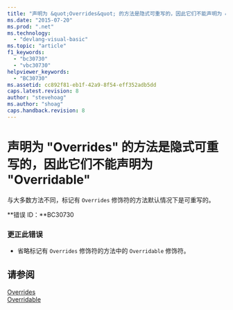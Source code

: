 ```yaml
---
title: "声明为 &quot;Overrides&quot; 的方法是隐式可重写的，因此它们不能声明为 &quot;Overridable&quot; | Microsoft Docs"
ms.date: "2015-07-20"
ms.prod: ".net"
ms.technology: 
  - "devlang-visual-basic"
ms.topic: "article"
f1_keywords: 
  - "bc30730"
  - "vbc30730"
helpviewer_keywords: 
  - "BC30730"
ms.assetid: cc892f81-eb1f-42a9-8f54-eff352adb5dd
caps.latest.revision: 8
author: "stevehoag"
ms.author: "shoag"
caps.handback.revision: 8
---
```

# 声明为 &quot;Overrides&quot; 的方法是隐式可重写的，因此它们不能声明为 &quot;Overridable&quot;
与大多数方法不同，标记有 `Overrides` 修饰符的方法默认情况下是可重写的。  
  
 **错误 ID：**BC30730  
  
### 更正此错误  
  
-   省略标记有 `Overrides` 修饰符的方法中的 `Overridable` 修饰符。  
  
## 请参阅  
 [Overrides](../../visual-basic/language-reference/modifiers/overrides.md)   
 [Overridable](../../visual-basic/language-reference/modifiers/overridable.md)